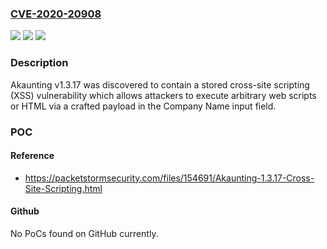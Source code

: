 ### [CVE-2020-20908](https://cve.mitre.org/cgi-bin/cvename.cgi?name=CVE-2020-20908)
![](https://img.shields.io/static/v1?label=Product&message=n%2Fa&color=blue)
![](https://img.shields.io/static/v1?label=Version&message=n%2Fa&color=blue)
![](https://img.shields.io/static/v1?label=Vulnerability&message=n%2Fa&color=brighgreen)

### Description

Akaunting v1.3.17 was discovered to contain a stored cross-site scripting (XSS) vulnerability which allows attackers to execute arbitrary web scripts or HTML via a crafted payload in the Company Name input field.

### POC

#### Reference
- https://packetstormsecurity.com/files/154691/Akaunting-1.3.17-Cross-Site-Scripting.html

#### Github
No PoCs found on GitHub currently.

